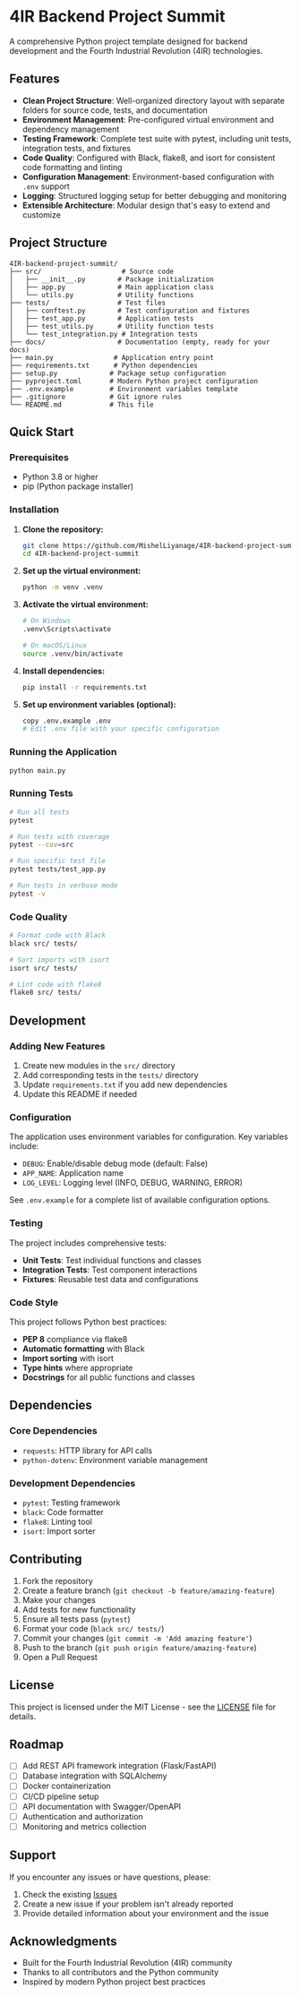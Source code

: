 # 4IR Backend Project Summit

A comprehensive Python project template designed for backend development and the Fourth Industrial Revolution (4IR) technologies.

## Features

- **Clean Project Structure**: Well-organized directory layout with separate folders for source code, tests, and documentation
- **Environment Management**: Pre-configured virtual environment and dependency management
- **Testing Framework**: Complete test suite with pytest, including unit tests, integration tests, and fixtures
- **Code Quality**: Configured with Black, flake8, and isort for consistent code formatting and linting
- **Configuration Management**: Environment-based configuration with `.env` support
- **Logging**: Structured logging setup for better debugging and monitoring
- **Extensible Architecture**: Modular design that's easy to extend and customize

## Project Structure

```
4IR-backend-project-summit/
├── src/                    # Source code
│   ├── __init__.py        # Package initialization
│   ├── app.py             # Main application class
│   └── utils.py           # Utility functions
├── tests/                 # Test files
│   ├── conftest.py        # Test configuration and fixtures
│   ├── test_app.py        # Application tests
│   ├── test_utils.py      # Utility function tests
│   └── test_integration.py # Integration tests
├── docs/                  # Documentation (empty, ready for your docs)
├── main.py               # Application entry point
├── requirements.txt      # Python dependencies
├── setup.py             # Package setup configuration
├── pyproject.toml       # Modern Python project configuration
├── .env.example         # Environment variables template
├── .gitignore           # Git ignore rules
└── README.md            # This file
```

## Quick Start

### Prerequisites

- Python 3.8 or higher
- pip (Python package installer)

### Installation

1. **Clone the repository:**
   ```bash
   git clone https://github.com/MishelLiyanage/4IR-backend-project-summit.git
   cd 4IR-backend-project-summit
   ```

2. **Set up the virtual environment:**
   ```bash
   python -m venv .venv
   ```

3. **Activate the virtual environment:**
   ```bash
   # On Windows
   .venv\Scripts\activate
   
   # On macOS/Linux
   source .venv/bin/activate
   ```

4. **Install dependencies:**
   ```bash
   pip install -r requirements.txt
   ```

5. **Set up environment variables (optional):**
   ```bash
   copy .env.example .env
   # Edit .env file with your specific configuration
   ```

### Running the Application

```bash
python main.py
```

### Running Tests

```bash
# Run all tests
pytest

# Run tests with coverage
pytest --cov=src

# Run specific test file
pytest tests/test_app.py

# Run tests in verbose mode
pytest -v
```

### Code Quality

```bash
# Format code with Black
black src/ tests/

# Sort imports with isort
isort src/ tests/

# Lint code with flake8
flake8 src/ tests/
```

## Development

### Adding New Features

1. Create new modules in the `src/` directory
2. Add corresponding tests in the `tests/` directory
3. Update `requirements.txt` if you add new dependencies
4. Update this README if needed

### Configuration

The application uses environment variables for configuration. Key variables include:

- `DEBUG`: Enable/disable debug mode (default: False)
- `APP_NAME`: Application name
- `LOG_LEVEL`: Logging level (INFO, DEBUG, WARNING, ERROR)

See `.env.example` for a complete list of available configuration options.

### Testing

The project includes comprehensive tests:

- **Unit Tests**: Test individual functions and classes
- **Integration Tests**: Test component interactions
- **Fixtures**: Reusable test data and configurations

### Code Style

This project follows Python best practices:

- **PEP 8** compliance via flake8
- **Automatic formatting** with Black
- **Import sorting** with isort
- **Type hints** where appropriate
- **Docstrings** for all public functions and classes

## Dependencies

### Core Dependencies
- `requests`: HTTP library for API calls
- `python-dotenv`: Environment variable management

### Development Dependencies
- `pytest`: Testing framework
- `black`: Code formatter
- `flake8`: Linting tool
- `isort`: Import sorter

## Contributing

1. Fork the repository
2. Create a feature branch (`git checkout -b feature/amazing-feature`)
3. Make your changes
4. Add tests for new functionality
5. Ensure all tests pass (`pytest`)
6. Format your code (`black src/ tests/`)
7. Commit your changes (`git commit -m 'Add amazing feature'`)
8. Push to the branch (`git push origin feature/amazing-feature`)
9. Open a Pull Request

## License

This project is licensed under the MIT License - see the [LICENSE](LICENSE) file for details.

## Roadmap

- [ ] Add REST API framework integration (Flask/FastAPI)
- [ ] Database integration with SQLAlchemy
- [ ] Docker containerization
- [ ] CI/CD pipeline setup
- [ ] API documentation with Swagger/OpenAPI
- [ ] Authentication and authorization
- [ ] Monitoring and metrics collection

## Support

If you encounter any issues or have questions, please:

1. Check the existing [Issues](https://github.com/MishelLiyanage/4IR-backend-project-summit/issues)
2. Create a new issue if your problem isn't already reported
3. Provide detailed information about your environment and the issue

## Acknowledgments

- Built for the Fourth Industrial Revolution (4IR) community
- Thanks to all contributors and the Python community
- Inspired by modern Python project best practices